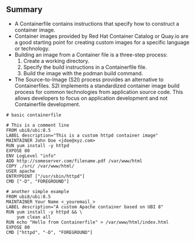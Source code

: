 ## Summary
* A Containerfile contains instructions that specify how to construct a container image.
* Container images provided by Red Hat Container Catalog or Quay.io are a good starting point for creating custom images for a specific language or technology.
* Building an image from a Container file is a three-step process:
  1. Create a working directory.
  2. Specify the build instructions in a Containerfile file.
  3. Build the image with the podman build command.
* The Source-to-Image (S2I) process provides an alternative to Containerfiles. S2I implements a standardized container image build process for common technologies from application source code. This allows developers to focus on application development and not Containerfile development.

```
# basic containerfile

# This is a comment line
FROM ubi8/ubi:8.5
LABEL description="This is a custom httpd container image"
MAINTAINER John Doe <jdoe@xyz.com>
RUN yum install -y httpd
EXPOSE 80
ENV LogLevel "info"
ADD http://someserver.com/filename.pdf /var/www/html
COPY ./src/ /var/www/html/
USER apache
ENTRYPOINT ["/usr/sbin/httpd"]
CMD ["-D", "FOREGROUND"]

# another simple example
FROM ubi8/ubi:8.5
MAINTAINER Your Name <_youremail_>
LABEL description="A custom Apache container based on UBI 8"
RUN yum install -y httpd && \
    yum clean all
RUN echo "Hello from Containerfile" > /var/www/html/index.html
EXPOSE 80
CMD ["httpd", "-D", "FOREGROUND"]
```
